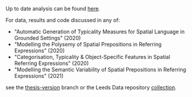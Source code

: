 Up to date analysis can be found [here](https://github.com/alrichardbollans/semantic-analysis-spatial-prepositions).

For data, results and code discussed in any of:
* "Automatic Generation of Typicality Measures for Spatial Language in Grounded Settings" (2020)
* "Modelling the Polysemy of Spatial Prepositions in Referring Expressions" (2020)
* "Categorisation, Typicality & Object-Specific Features in Spatial Referring Expressions" (2020)
* "Modelling the Semantic Variability of Spatial Prepositions in Referring Expressions" (2021)

see the [thesis-version](https://github.com/alrichardbollans/spatial-preposition-annotation-tool-unity3d/tree/thesis-version) branch or the Leeds Data repository [collection](http://archive.researchdata.leeds.ac.uk/view/collections/Spatial_Prepositions_and_Situated_Dialogue.html).
